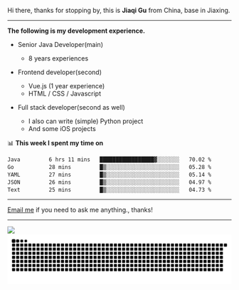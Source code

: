 Hi there, thanks for stopping by, this is **Jiaqi Gu** from China, base in Jiaxing.

---

**The following is my development experience.**

- Senior Java Developer(main)
  - 8 years experiences

- Frontend developer(second)
  - Vue.js (1 year experience)
  - HTML / CSS / Javascript
  
- Full stack developer(second as well)
  - I also can write (simple) Python project
  - And some iOS projects

📊 **This week I spent my time on**
<!--START_SECTION:waka-->

```txt
Java         6 hrs 11 mins   █████████████████▓░░░░░░░   70.02 %
Go           28 mins         █▒░░░░░░░░░░░░░░░░░░░░░░░   05.28 %
YAML         27 mins         █▒░░░░░░░░░░░░░░░░░░░░░░░   05.14 %
JSON         26 mins         █▒░░░░░░░░░░░░░░░░░░░░░░░   04.97 %
Text         25 mins         █▒░░░░░░░░░░░░░░░░░░░░░░░   04.73 %
```

<!--END_SECTION:waka-->

---

[Email me](mailto:htk2klwgr@mozmail.com?subject=Hiring_from_GitHub) if you need to ask me anything., thanks!

---

![]( https://visitor-badge.glitch.me/badge?page_id=githubgujiaqi)
![]( https://github.com/droid-Q/droid-Q/raw/output/github-contribution-grid-snake.svg#gh-dark-mode-only)
